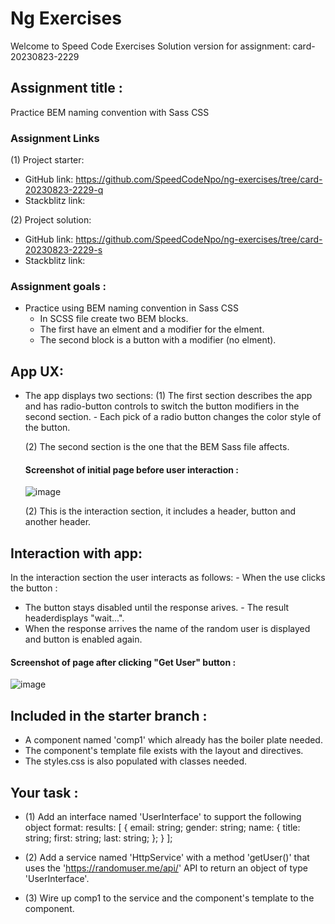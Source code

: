 # Ng Exercises

Welcome to Speed Code Exercises
Solution version for assignment: card-20230823-2229

## Assignment title :

Practice BEM naming convention with Sass CSS

### Assignment Links

(1) Project starter:

- GitHub link: https://github.com/SpeedCodeNpo/ng-exercises/tree/card-20230823-2229-q
- Stackblitz link:

(2) Project solution:

- GitHub link: https://github.com/SpeedCodeNpo/ng-exercises/tree/card-20230823-2229-s
- Stackblitz link:

### Assignment goals :

- Practice using BEM naming convention in Sass CSS
  - In SCSS file create two BEM blocks.
  - The first have an elment and a modifier for the elment.
  - The second block is a button with a modifier (no elment).

## App UX:

- The app displays two sections:
  (1) The first section describes the app and has radio-button controls to switch the button modifiers in the second section.
      - Each pick of a radio button changes the color style of the button.

  (2) The second section is the one that the BEM Sass file affects.

  #### Screenshot of initial page before user interaction :

  ![image](https://github.com/SpeedCodeNpo/ng-exercises/assets/132397719/8695af42-4a2d-412f-8e54-b3842446b72f)

  (2) This is the interaction section, it includes a header, button and another header.

## Interaction with app:

In the interaction section the user interacts as follows: - When the use clicks the button :

- The button stays disabled until the response arives. - The result headerdisplays "wait...".
- When the response arrives the name of the random user is displayed and button is enabled again.

#### Screenshot of page after clicking "Get User" button :

![image](https://github.com/SpeedCodeNpo/ng-exercises/assets/132397719/0af1b238-2681-484a-bf0a-47c7b82f644a)

## Included in the starter branch :

- A component named 'comp1' which already has the boiler plate needed.
- The component's template file exists with the layout and directives.
- The styles.css is also populated with classes needed.

## Your task :

- (1) Add an interface named 'UserInterface' to support the following object format:
  results: [
  {
  email: string;
  gender: string;
  name: {
  title: string;
  first: string;
  last: string;
  };
  }
  ];

- (2) Add a service named 'HttpService' with a method 'getUser()' that uses the 'https://randomuser.me/api/' API to return an object of type 'UserInterface'.

- (3) Wire up comp1 to the service and the component's template to the component.
